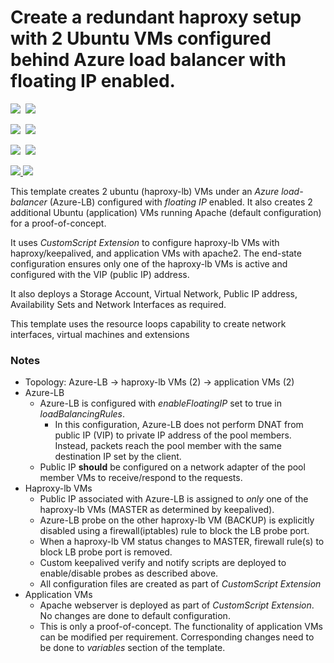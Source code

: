 # Create a redundant haproxy setup with 2 Ubuntu VMs configured behind Azure load balancer with floating IP enabled.

<IMG SRC="https://azbotstorage.blob.core.windows.net/badges/haproxy-redundant-floatingip-ubuntu/PublicLastTestDate.svg" />&nbsp;
<IMG SRC="https://azbotstorage.blob.core.windows.net/badges/haproxy-redundant-floatingip-ubuntu/PublicDeployment.svg" />&nbsp;

<IMG SRC="https://azbotstorage.blob.core.windows.net/badges/haproxy-redundant-floatingip-ubuntu/FairfaxLastTestDate.svg" />&nbsp;
<IMG SRC="https://azbotstorage.blob.core.windows.net/badges/haproxy-redundant-floatingip-ubuntu/FairfaxDeployment.svg" />&nbsp;

<IMG SRC="https://azbotstorage.blob.core.windows.net/badges/haproxy-redundant-floatingip-ubuntu/BestPracticeResult.svg" />&nbsp;
<IMG SRC="https://azbotstorage.blob.core.windows.net/badges/haproxy-redundant-floatingip-ubuntu/CredScanResult.svg" />&nbsp;

<a href="https://portal.azure.com/#create/Microsoft.Template/uri/https%3A%2F%2Fraw.githubusercontent.com%2FAzure%2Fazure-quickstart-templates%2Fmaster%2Fhaproxy-redundant-floatingip-ubuntu%2Fazuredeploy.json" target="_blank">
    <img src="http://azuredeploy.net/deploybutton.png"/>
</a>
<a href="http://armviz.io/#/?load=https%3A%2F%2Fraw.githubusercontent.com%2FAzure%2Fazure-quickstart-templates%2Fmaster%2Fhaproxy-redundant-floatingip-ubuntu%2Fazuredeploy.json" target="_blank">
    <img src="http://armviz.io/visualizebutton.png"/>
</a>

This template creates 2 ubuntu (haproxy-lb) VMs under an *Azure load-balancer* (Azure-LB) configured with *floating IP* enabled. It also creates 2 additional Ubuntu (application) VMs running Apache (default configuration) for a proof-of-concept.

It uses *CustomScript Extension* to configure haproxy-lb VMs with haproxy/keepalived, and application VMs with apache2. The end-state configuration ensures only one of the haproxy-lb VMs is active and configured with the VIP (public IP) address.

It also deploys a Storage Account, Virtual Network, Public IP address, Availability Sets and Network Interfaces as required.

This template uses the resource loops capability to create network interfaces, virtual machines and extensions

### Notes
* Topology: Azure-LB -> haproxy-lb VMs (2) -> application VMs (2)
* Azure-LB
  * Azure-LB is configured with *enableFloatingIP* set to true in *loadBalancingRules*.
    * In this configuration, Azure-LB does not perform DNAT from public IP (VIP) to private IP address of the pool members. Instead, packets reach the pool member with the same destination IP set by the client.
  * Public IP **should** be configured on a network adapter of the pool member VMs to receive/respond to the requests.
* Haproxy-lb VMs
  * Public IP associated with Azure-LB is assigned to *only* one of the haproxy-lb VMs (MASTER as determined by keepalived).
  * Azure-LB probe on the other haproxy-lb VM (BACKUP) is explicitly disabled using a firewall(iptables) rule to block the LB probe port.
  * When a haproxy-lb VM status changes to MASTER, firewall rule(s) to block LB probe port is removed.
  * Custom keepalived verify and notify scripts are deployed to enable/disable probes as described above.
  * All configuration files are created as part of *CustomScript Extension*
* Application VMs
  * Apache webserver is deployed as part of *CustomScript Extension*. No changes are done to default configuration.
  * This is only a proof-of-concept. The functionality of application VMs can be modified per requirement. Corresponding changes need to be done to *variables* section of the template.
